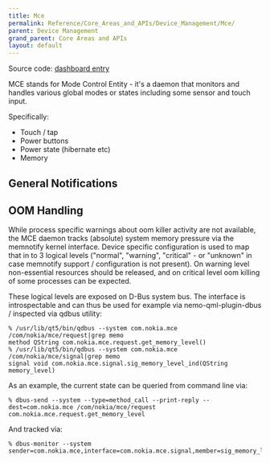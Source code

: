 ```yaml
---
title: Mce
permalink: Reference/Core_Areas_and_APIs/Device_Management/Mce/
parent: Device Management
grand_parent: Core Areas and APIs
layout: default
---
```


Source code: [dashboard entry](http://www.merproject.org/dash/repo/merproject.org/mer-core/mce.html)

MCE stands for Mode Control Entity - it's a daemon that monitors and handles various global modes or states including some sensor and touch input.

Specifically:

  - Touch / tap
  - Power buttons
  - Power state (hibernate etc)
  - Memory

## General Notifications

## OOM Handling

While process specific warnings about oom killer activity are not available, the MCE daemon tracks (absolute) system memory pressure via the memnotify kernel interface. Device specific configuration is used to map that in to 3 logical levels ("normal", "warning", "critical" - or "unknown" in case memnotify support / configuration is not present). On warning level non-essential resources should be released, and on critical level oom killing of some processes can be expected.

These logical levels are exposed on D-Bus system bus. The interface is introspectable and can thus be used for example via nemo-qml-plugin-dbus / inspected via qdbus utility:
```nosh
% /usr/lib/qt5/bin/qdbus --system com.nokia.mce /com/nokia/mce/request|grep memo
method QString com.nokia.mce.request.get_memory_level()
% /usr/lib/qt5/bin/qdbus --system com.nokia.mce /com/nokia/mce/signal|grep memo
signal void com.nokia.mce.signal.sig_memory_level_ind(QString memory_level)
```

As an example, the current state can be queried from command line via:
```nosh
% dbus-send --system --type=method_call --print-reply --dest=com.nokia.mce /com/nokia/mce/request com.nokia.mce.request.get_memory_level
```

And tracked via:
```nosh
% dbus-monitor --system sender=com.nokia.mce,interface=com.nokia.mce.signal,member=sig_memory_level_ind
```
